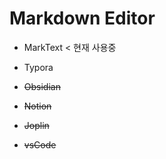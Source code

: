 # Markdown Editor

- MarkText < 현재 사용중



- Typora

- ~~Obsidian~~

- ~~Notion~~

- <s>Joplin</s>

- <s>vsCode</s>
